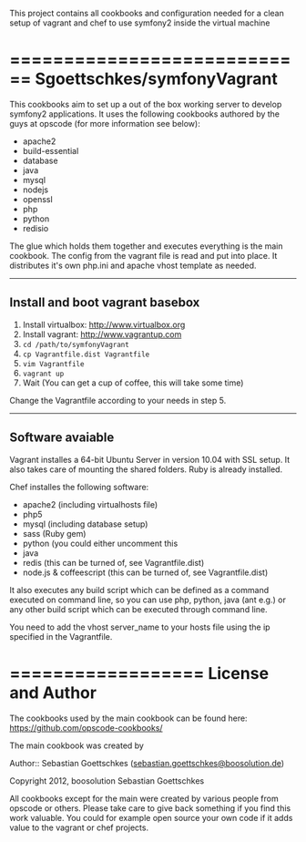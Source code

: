 This project contains all cookbooks and configuration needed for a clean setup of vagrant and chef
to use symfony2 inside the virtual machine

============================
Sgoettschkes/symfonyVagrant
============================

This cookbooks aim to set up a out of the box working server to develop symfony2 applications. It 
uses the following cookbooks authored by the guys at opscode (for more information see below):

* apache2
* build-essential
* database
* java
* mysql
* nodejs
* openssl
* php
* python
* redisio

The glue which holds them together and executes everything is the main cookbook. The config from
the vagrant file is read and put into place. It distributes it's own php.ini and apache vhost
template as needed.

--------------------------------
Install and boot vagrant basebox
--------------------------------

1. Install virtualbox: http://www.virtualbox.org
2. Install vagrant: http://www.vagrantup.com
3. `cd /path/to/symfonyVagrant`
4. `cp Vagrantfile.dist Vagrantfile`
5. `vim Vagrantfile`
6. `vagrant up`
7. Wait (You can get a cup of coffee, this will take some time)

Change the Vagrantfile according to your needs in step 5.

-----------------
Software avaiable
-----------------

Vagrant installes a 64-bit Ubuntu Server in version 10.04 with SSL setup. It also takes care of mounting the
shared folders. Ruby is already installed.

Chef installes the following software:

* apache2 (including virtualhosts file)
* php5
* mysql (including database setup)
* sass (Ruby gem)
* python (you could either uncomment this
* java
* redis (this can be turned of, see Vagrantfile.dist)
* node.js & coffeescript (this can be turned of, see Vagrantfile.dist)

It also executes any build script which can be defined as a command executed on command line, so you can use
php, python, java (ant e.g.) or any other build script which can be executed through command line.

You need to add the vhost server_name to your hosts file using the ip specified in the Vagrantfile.

==================
License and Author
==================

The cookbooks used by the main cookbook can be found here: https://github.com/opscode-cookbooks/

The main cookbook was created by

Author:: Sebastian Goettschkes (<sebastian.goettschkes@boosolution.de>)

Copyright 2012, boosolution Sebastian Goettschkes

All cookbooks except for the main were created by various people from opscode or others. Please
take care to give back something if you find this work valuable. You could for example open source your
own code if it adds value to the vagrant or chef projects.